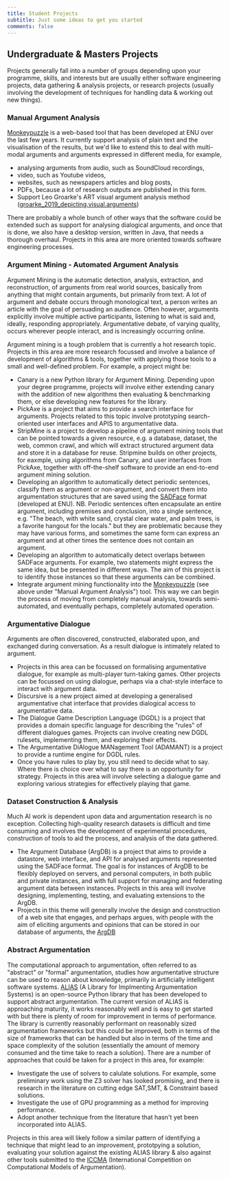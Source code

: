 ```yaml
---
title: Student Projects 
subtitle: Just some ideas to get you started
comments: false
---
```


## Undergraduate & Masters Projects

Projects generally fall into a number of groups depending upon your programme, skills, and interests but are usually either software engineering projects, data gathering & analysis projects, or research projects (usually involving the development of techniques for handling data & working out new things).

### Manual Argument Analysis

[Monkeypuzzle](http://arg.napier.ac.uk/monkeypuzzle) is a web-based tool that has been developed at ENU over the last few years. It currently support analysis of plain text and the visualisation of the results, but we'd like to extend this to deal with multi-modal arguments and arguments expressed in different media, for example, 

* analysing arguments from audio, such as SoundCloud recordings,
* video, such as Youtube videos, 
* websites, such as newspapers articles and blog posts,
* PDFs, because a lot of research outputs are published in this form.
* Support Leo Groarke's ART visual argument analysis method ([groarke_2019_depicting.visual.arguments](https://windsor.scholarsportal.info/omp/index.php/wsia/catalog/view/123/303/1653-1))

There are probably a whole bunch of other ways that the software could be extended such as support for analysing dialogical arguments, and once that is done, we also have a desktop version, written in Java, that needs a thorough overhaul. Projects in this area are more oriented towards software engineering processes.

### Argument Mining - Automated Argument Analysis

Argument Mining is the automatic detection, analysis, extraction, and reconstruction, of arguments from real world sources, basically from anything that might contain arguments, but primarily from text. A lot of argument and debate occurs through monological text, a person writes an article with the goal of persuading an audience. Often however, arguments explicitly involve multiple active participants, listening to what is said and, ideally, responding appropriately. Argumentative debate, of varying quality, occurs wherever people interact, and is increasingly occurring online.

Argument mining is a tough problem that is currently a hot research topic. Projects in this area are more research focussed and involve a balance of development of algorithms & tools, together with applying those tools to a small and well-defined problem. For example, a project might be:

* Canary is a new Python library for Argument Mining. Depending upon your degree programme, projects will involve either extending canary with the addition of new algorithms then evaluating & benchmarking them, or else developing new features for the library.
* PickAxe is a project that aims to provide a search interface for arguments. Projects related to this topic involve prototyping search-oriented user interfaces and APIS to argumentative data. 
* StripMine is a project to develop a pipeline of argument mining tools that can be pointed towards a given resource, e.g. a database, dataset, the web, common crawl, and which will extract structured argument data and store it in a database for reuse. Stripmine builds on other projects, for eaxmple, using algorithms from Canary, and user interfaces from PickAxe, together with off-the-shelf software to provide an end-to-end argument mining solution.
* Developing an algorithm to automatically detect periodic sentences, classify them as argument or non-argument, and convert them into argumentation structures that are saved using the [SADFace](/page/project/sadface) format (developed at ENU). NB. Periodic sentences often encapsulate an entire argument, including premises and conclusion, into a single sentence, e.g. "The beach, with white sand, crystal clear water, and palm trees, is a favorite hangout for the locals." but they are problematic because they may have various forms, and sometimes the same form can express an argument and at other times the sentence does not contain an argument.
* Developing an algorithm to automatically detect overlaps between SADFace arguments. For example, two statements might express the same idea, but be presented in different ways. The aim of this project is to identify those instances so that these arguments can be combined.
* Integrate argument mining functionality into the [Monkeypuzzle](http://arg.napier.ac.uk/monkeypuzzle) (see above under "Manual Argument Analysis") tool. This way we can begin the process of moving from completely manual analysis, towards semi-automated, and eventually perhaps, completely automated operation.

### Argumentative Dialogue

Arguments are often discovered, constructed, elaborated upon, and exchanged during conversation. As a result dialogue is intimately related to argument. 

* Projects in this area can be focussed on formalising argumentative dialogue, for example as multi-player turn-taking games. Other projects can be focussed on using dialogue, perhaps via a chat-style interface to interact with argument data.
* Discursive is a new project aimed at developing a generalised argumentative chat interface that provides dialogical access to argumentative data.
* The Dialogue Game Description Language (DGDL) is a project that provides a domain specific language for describing the "rules" of different dialogues games. Projects can involve creating new DGDL rulesets, implementing them, and exploring their effects.
* The Argumentative DiAlogue MANagement Tool (ADAMANT) is a project to provide a runtime engine for DGDL rules.
* Once you have rules to play by, you still need to decide what to say. Where there is choice over what to say there is an opportunity for strategy. Projects in this area will involve selecting a dialogue game and exploring various strategies for effectively playing that game.

### Dataset Construction & Analysis

Much AI work is dependent upon data and argumentation research is no exception. Collecting high-quality research datasets is difficult and time consuming and involves the development of experimental procedures, construction of tools to aid the process, and analysis of the data gathered. 

* The Argument Database (ArgDB) is a project that aims to provide a datastore, web interface, and API for analysed arguments represented using the SADFace format. The goal is for instances of ArgDB to be flexibly deployed on servers, and personal computers, in both public and private instances, and with full support for managing and federating argument data between instances. Projects in this area will involve designing, implementing, testing, and evaluating extensions to the ArgDB.
* Projects in this theme will generally involve the design and construction of a web site that engages, and perhaps argues, with people with the aim of eliciting arguments and opinions that can be stored in our database of arguments, the [ArgDB](/page/project/argdb)

### Abstract Argumentation

The computational approach to argumentation, often referred to as "abstract" or "formal" argumentation, studies how argumentative structure can be used to reason about knowledge, primarily in artificially intelligent software systems. [ALIAS](/page/project/alias) (A Library for Implmenting Argumentation Systems) is an open-source Python library that has been developed to support abstract argumentation. The current version of ALIAS is approaching maturity, it works reasonably well and is easy to get started with but there is plenty of room for improvement in terms of performance. The library is currently reasonably performant on reasonably sized argumentation frameworks but this could be improved, both in terms of the size of frameworks that can be handled but also in terms of the time and space complexity of the solution (essentially the amount of memory consumed and the time take to reach a solution). There are a number of approaches that could be taken for a project in this area, for example:

* Investigate the use of solvers to calulate solutions. For example, some preliminary work using the Z3 solver has looked promising, and there is research in the literature on cutting edge SAT,SMT, & Constraint based solutions.
* Investigate the use of GPU programming as a method for improving performance.
* Adopt another technique from the literature that hasn't yet been incorporated into ALIAS.

Projects in this area will likely follow a similar pattern of identifying a technique that might lead to an improvement, prototpying a solution, evaluating your solution against the existing ALIAS library & also against other tools submitted to the [ICCMA](http://argumentationcompetition.org) (International Competition on Computational Models of Argumentation).
